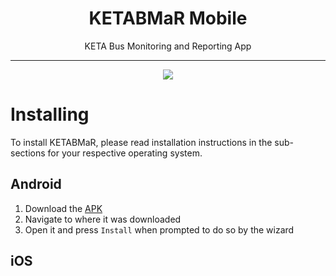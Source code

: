 <h1 align="center">
  KETABMaR Mobile
</h1>
<p align="center">
  KETA Bus Monitoring and Reporting App 
</p>

-------------------
<center><img src="https://img.shields.io/github/downloads/ketabmar/ketabmar-app/v1.0.0/com.ketabmar.ketabmar-v1.0.0.-release.apk.svg?label=Android%20Downloads"/></center>

# Installing
To install KETABMaR, please read installation instructions in the sub-sections for your respective operating system.
## Android
1. Download the [APK](https://github.com/ketabmar/ketabmar-app/releases/download/v1.0.0/com.ketabmar.ketabmar-v1.1.0.0.-release.apk)
2. Navigate to where it was downloaded
3. Open it and press `Install` when prompted to do so by the wizard

## iOS
